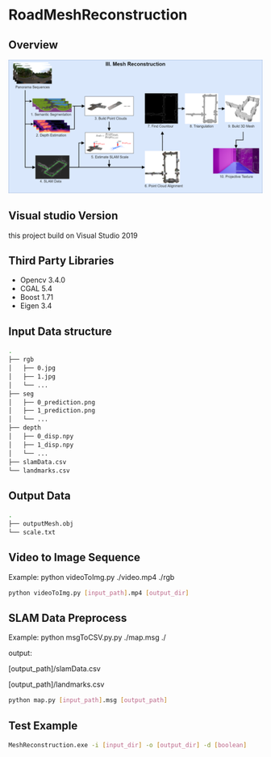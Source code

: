 # RoadMeshReconstruction
## Overview
![Alt text](./assets/RoadMesh.png?raw=true "Title")

## Visual studio Version
this project build on Visual Studio 2019

## Third Party Libraries
- Opencv 3.4.0
- CGAL 5.4
- Boost 1.71
- Eigen 3.4

## Input Data structure
```bash
.
├── rgb
│   ├── 0.jpg
│   ├── 1.jpg
│   └── ...
├── seg
│   ├── 0_prediction.png
│   ├── 1_prediction.png
│   └── ... 
├── depth
│   ├── 0_disp.npy
│   ├── 1_disp.npy
│   └── ...
├── slamData.csv
└── landmarks.csv
```

## Output Data
```bash
.
├── outputMesh.obj
└── scale.txt
```

## Video to Image Sequence

Example: python videoToImg.py ./video.mp4 ./rgb
```bash
python videoToImg.py [input_path].mp4 [output_dir]
```

## SLAM Data Preprocess

Example: python msgToCSV.py.py ./map.msg ./

output: 

[output_path]/slamData.csv

[output_path]/landmarks.csv
```bash
python map.py [input_path].msg [output_path]
```

## Test Example
```bash
MeshReconstruction.exe -i [input_dir] -o [output_dir] -d [boolean]
```